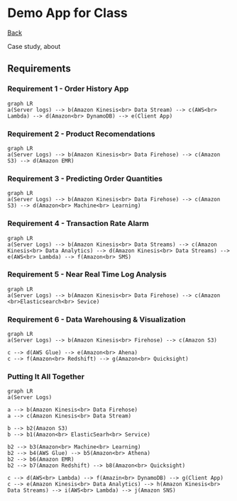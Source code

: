 # Demo App for Class

[Back](readme.md)

Case study, about

## Requirements

### Requirement 1 - Order History App

```mermaid
graph LR
a(Server logs) --> b(Amazon Kinesis<br> Data Stream) --> c(AWS<br> Lambda) --> d(Amazon<br> DynamoDB) --> e(Client App)
```

### Requirement 2 - Product Recomendations

```mermaid
graph LR
a(Server Logs) --> b(Amazon Kinesis<br> Data Firehose) --> c(Amazon S3) --> d(Amazon EMR)
```

### Requirement 3 - Predicting Order Quantities

```mermaid
graph LR
a(Server Logs) --> b(Amazon Kinesis<br> Data Firehose) --> c(Amazon S3) --> d(Amazon<br> Machine<br> Learning)
```

### Requirement 4 - Transaction Rate Alarm

```mermaid
graph LR
a(Server Logs) --> b(Amazon Kinesis<br> Data Streams) --> c(Amazon Kinesis<br> Data Analytics) --> d(Amazon Kinesis<br> Data Streams) --> e(AWS<br> Lambda) --> f(Amazon<br> SMS)
```

### Requirement 5 - Near Real Time Log Analysis

```mermaid
graph LR
a(Server Logs) --> b(Amazon Kinesis<br> Data Firehose) --> c(Amazon <br>Elasticsearch<br> Sevice)
```

### Requirement 6 - Data Warehousing & Visualization

```mermaid
graph LR
a(Server Logs) --> b(Amazon Kinesis<br> Firehose) --> c(Amazon S3)

c --> d(AWS Glue) --> e(Amazon<br> Ahena)
c --> f(Amazon<br> Redshift) --> g(Amazon<br> Quicksight)
```

### Putting It All Together

```mermaid
graph LR
a(Server Logs)

a --> b(Amazon Kinesis<br> Data Firehose)
a --> c(Amazon Kinesis<br> Data Stream)

b --> b2(Amazon S3)
b --> b1(Amazon<br> ElasticSearh<br> Service)

b2 --> b3(Amazon<br> Machine<br> Learning)
b2 --> b4(AWS Glue) --> b5(Amazon<br> Athena)
b2 --> b6(Amazon EMR)
b2 --> b7(Amazon Redshift) --> b8(Amazon<br> Quicksight)

c --> d(AWS<br> Lambda) --> f(Amazin<br> DynamoDB) --> g(Client App)
c --> e(Amazon Kinesis<br> Data Analytics) --> h(Amazon Kinesis<br> Data Streams) --> i(AWS<br> Lambda) --> j(Amazon SNS)
```
